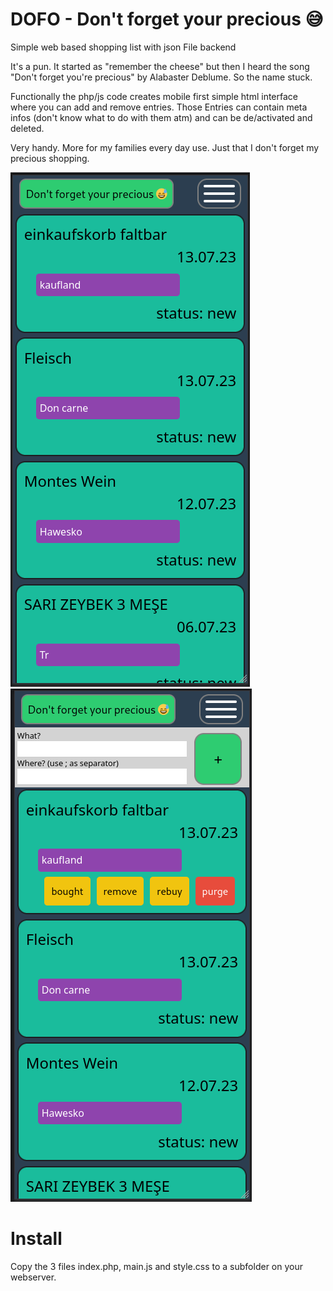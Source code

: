 # DOFO - Don't forget your precious 😅️
Simple web based shopping list with json File backend

It's a pun. It started as "remember the cheese" but then I heard the song "Don't forget you're precious" by Alabaster Deblume.
So the name stuck.

Functionally the php/js code creates mobile first simple html interface where you can add and remove entries.
Those Entries can contain meta infos (don't know what to do with them atm) and can be de/activated and deleted.

Very handy. More for my families every day use. Just that I don't forget my precious shopping. 

![Screenshot](readme.files/Screenshot-basic.png)
![Screenshot](readme.files/Screenshot-unfold.png)

# Install
Copy the 3 files index.php, main.js and style.css to a subfolder on your webserver.
